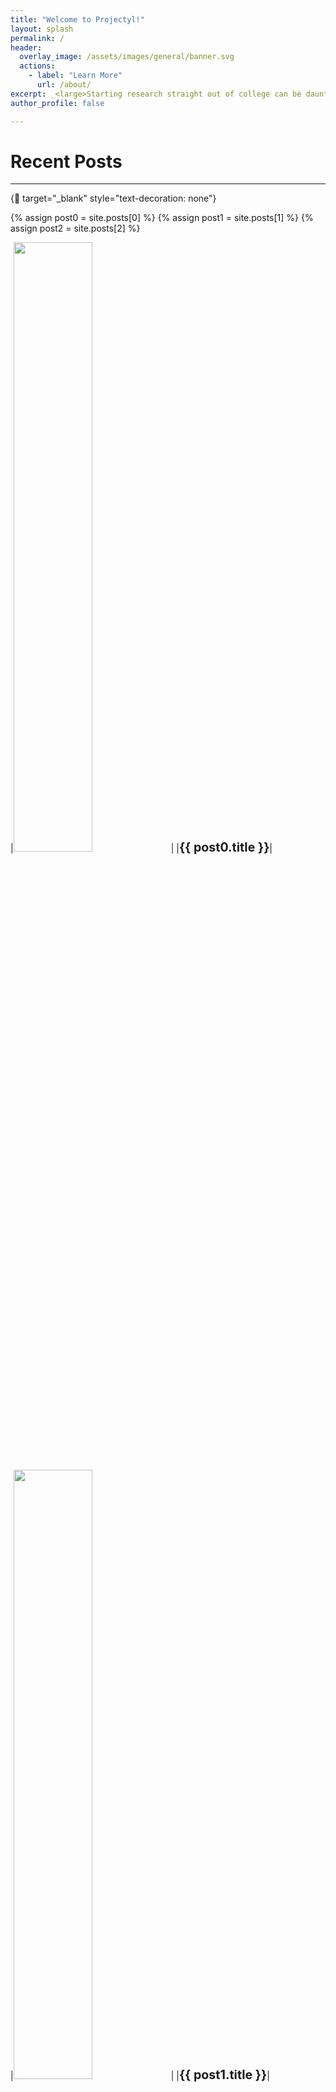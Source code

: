 ```yaml
---
title: "Welcome to Projectyl!"
layout: splash
permalink: /
header:
  overlay_image: /assets/images/general/banner.svg
  actions:
    - label: "Learn More"
      url: /about/
excerpt: _<large>Starting research straight out of college can be daunting - we are here to make it easier.</large>_
author_profile: false

---
```


# Recent Posts

---

{:link: target="_blank" style="text-decoration: none"}

{% assign post0 = site.posts[0] %}
{% assign post1 = site.posts[1] %}
{% assign post2 = site.posts[2] %}

|<img src="{{ post0.header.image }}" width="50%"/>|
|<a href="{{ post0.permalink }}" style="font-size: 140%; text-decoration: none"><b>{{ post0.title }}</b></a>|

|<img src="{{ post1.header.image }}" width="50%" />|
|<a href="{{ post1.permalink }}" style="font-size: 140%; text-decoration: none"><b>{{ post1.title }}</b></a>|

|<img src="{{ post2.header.image }}" width="50%" />|
|<a href="{{ post2.permalink }}" style="font-size: 140%; text-decoration: none"><b>{{ post2.title }}</b></a>|
